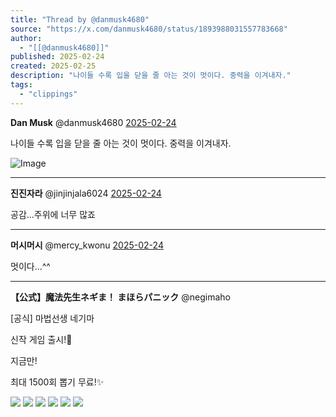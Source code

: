 ```yaml
---
title: "Thread by @danmusk4680"
source: "https://x.com/danmusk4680/status/1893988031557783668"
author:
  - "[[@danmusk4680]]"
published: 2025-02-24
created: 2025-02-25
description: "나이들 수록 입을 닫을 줄 아는 것이 멋이다. 중력을 이겨내자."
tags:
  - "clippings"
---
```

**Dan Musk** @danmusk4680 [2025-02-24](https://x.com/danmusk4680/status/1893988031557783668)

나이들 수록 입을 닫을 줄 아는 것이 멋이다. 중력을 이겨내자.

![Image](https://pbs.twimg.com/media/GkjME8CbwAApx_w?format=jpg&name=large)

---

**진진자라** @jinjinjala6024 [2025-02-24](https://x.com/jinjinjala6024/status/1894008325592785037)

공감...주위에 너무 많죠

---

**머시머시** @mercy\_kwonu [2025-02-24](https://x.com/mercy_kwonu/status/1893990482021073235)

멋이다...^^

---

**【公式】魔法先生ネギま！ まほらパニック** @negimaho

\[공식\] 마법선생 네기마

신작 게임 출시!🥰

지금만!

최대 1500회 뽑기 무료!✨

![](https://pbs.twimg.com/media/GkMrBeEaoAApZjD?format=jpg&name=large) ![](https://pbs.twimg.com/media/GkSGK4HbUAAYQlB?format=jpg&name=large) ![](https://pbs.twimg.com/media/GkSGJ2CbUAIcsZV?format=jpg&name=large) ![](https://pbs.twimg.com/media/GkMrFQ7bYAAF8pi?format=jpg&name=large) ![](https://pbs.twimg.com/media/GkMq_sLasAAasli?format=jpg&name=large) ![](https://pbs.twimg.com/media/GkSGIyEbUAAr1BU?format=jpg&name=large)
